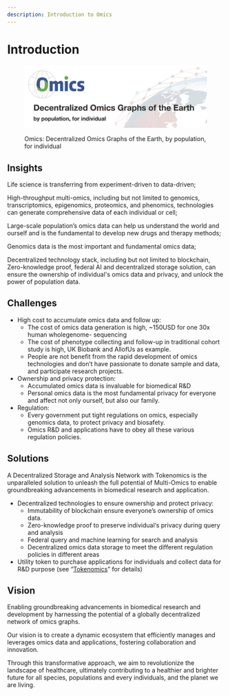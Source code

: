 ```yaml
---
description: Introduction to Omics
---
```


# Introduction

<figure><img src=".gitbook/assets/image (1).png" alt=""><figcaption><p>Omics: Decentralized Omics Graphs of the Earth, by population, for individual</p></figcaption></figure>

## Insights

Life science is transferring from experiment-driven to data-driven;

High-throughput multi-omics, including but not limited to genomics, transcriptomics, epigenomics, proteomics, and phenomics, technologies can generate comprehensive data of each individual or cell;

Large-scale population’s omics data can help us understand the world and ourself and is the fundamental to develop new drugs and therapy methods;

Genomics data is the most important and fundamental omics data;&#x20;

Decentralized technology stack, including but not limited to blockchain, Zero-knowledge proof, federal AI and decentralized storage solution, can ensure the ownership of individual's omics data and privacy, and unlock the power of population data.

## Challenges

* High cost to accumulate omics data and follow up:&#x20;
  * The cost of omics data generation is high, \~150USD for one 30x human wholegenome- sequencing&#x20;
  * The cost of phenotype collecting and follow-up in traditional cohort study is high, UK Biobank and AllofUs as example.&#x20;
  * People are not benefit from the rapid development of omics technologies and don’t have passionate to donate sample and data, and participate research projects.&#x20;
* Ownership and privacy protection:&#x20;
  * Accumulated omics data is invaluable for biomedical R\&D
  * Personal omics data is the most fundamental privacy for everyone and affect not only ourself, but also our family.&#x20;
* Regulation:&#x20;
  * Every government put tight regulations on omics, especially genomics data, to protect privacy and biosafety.
  * Omics R\&D and applications have to obey all these various regulation policies.

## Solutions

A Decentralized Storage and Analysis Network with Tokenomics is the unparalleled solution to unleash the full potential of Multi-Omics to enable groundbreaking advancements in biomedical research and application.

* Decentralized technologies to ensure ownership and protect privacy:&#x20;
  * Immutability of blockchain ensure everyone’s ownership of omics data.
  * Zero-knowledge proof to preserve individual‘s privacy during query and analysis
  * Federal query and machine learning for search and analysis
  * Decentralized omics data storage to meet the different regulation policies in different areas
* Utility token to purchase applications for individuals and collect data for R\&D purpose (see “[Tokenomics](tokenomics.md)” for details)

## Vision

Enabling groundbreaking advancements in biomedical research and development by harnessing the potential of a globally decentralized network of omics graphs.&#x20;

Our vision is to create a dynamic ecosystem that efficiently manages and leverages omics data and applications, fostering collaboration and innovation.&#x20;

Through this transformative approach, we aim to revolutionize the landscape of healthcare, ultimately contributing to a healthier and brighter future for all species, populations and every individuals, and the planet we are living.
